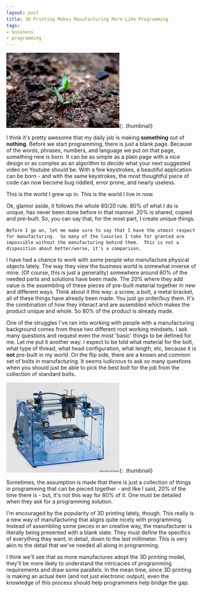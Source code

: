 ```yaml
---
layout: post
title: 3D Printing Makes Manufacturing More Like Programming
tags:
- business
- programming
---
```


[![Beginning of Life](/uploads/2014/seedling-300x199.jpg)](/uploads/2014/seedling.jpg){: .thumbnail}

I think it's pretty awesome that my daily job is making **something** out of **nothing**.  Before we start programming, there is just a blank page.  Because of the words, phrases, numbers, and language we put on that page, something new is born.  It can be as simple as a plain page with a nice design or as complex as an algorithm to decide what your next suggested video on Youtube should be.  With a few keystrokes, a beautiful application can be born - and with the same keystrokes, the most thoughtful piece of code can now become bug riddled, error prone, and nearly useless.

This is the world I grew up in.  This is the world I live in now.

Ok, glamor aside, it follows the whole 80/20 rule.  80% of what I do is unique, has never been done before in that manner.  20% is shared, copied and pre-built.  So, you can say that, for the most part, I create unique things.

    Before I go on, let me make sure to say that I have the utmost respect for manufacturing.  So many of the luxuries I take for granted are impossible without the manufacturing behind them.  This is not a disposition about better/worse, it's a comparison.

I have had a chance to work with some people who manufacture physical objects lately.  The way they view the business world is somewhat inverse of mine.  (Of course, this is just a generality) somewhere around 80% of the needed parts and solutions have been made.  The 20% where they add value is the assembling of these pieces of pre-built material together in new and different ways.  Think about it this way: a screw, a bolt, a metal bracket, all of these things have already been made. You just go order/buy them.  It's the combination of how they interact and are assembled which makes the product unique and whole.  So 80% of the product is already made.

One of the struggles I've ran into working with people with a manufacturing background comes from these two different root working mindsets.  I ask many questions and request even the most 'basic' things to be defined for me.  Let me put it another way: I expect to be told what material for the bolt, what type of thread, what head configuration, what length, etc, because it is **not** pre-built in my world.  On the flip side, there are a known and common set of bolts in manufacturing.  It seems ludicrous to ask so many questions when you should just be able to pick the best bolt for the job from the collection of standard bolts.

[![3D-Printer](/uploads/2014/3D-Printer-300x239.jpg)](/uploads/2014/3D-Printer.jpg){: .thumbnail}

Sometimes, the assumption is made that there is just a collection of things in programming that can be pieced together - and like I said, 20% of the time there is - but, it's not this way for 80% of it.  One must be detailed when they ask for a programming solution.

I'm encouraged by the popularity of 3D printing lately, though.  This really is a new way of manufacturing that aligns quite nicely with programming.  Instead of assembling some pieces in an creative way, the manufacturer is literally being presented with a blank slate.  They must define the specifics of everything they want, in detail, down to the last millimeter.  This is very akin to the detail that we've needed all along in programming.

I think we'll see that as more manufactures adopt the 3D printing model, they'll be more likely to understand the intricacies of programming requirements and draw some parallels.  In the mean time, since 3D printing is making an actual item (and not just electronic output), even the knowledge of this process should help programmers help bridge the gap.
